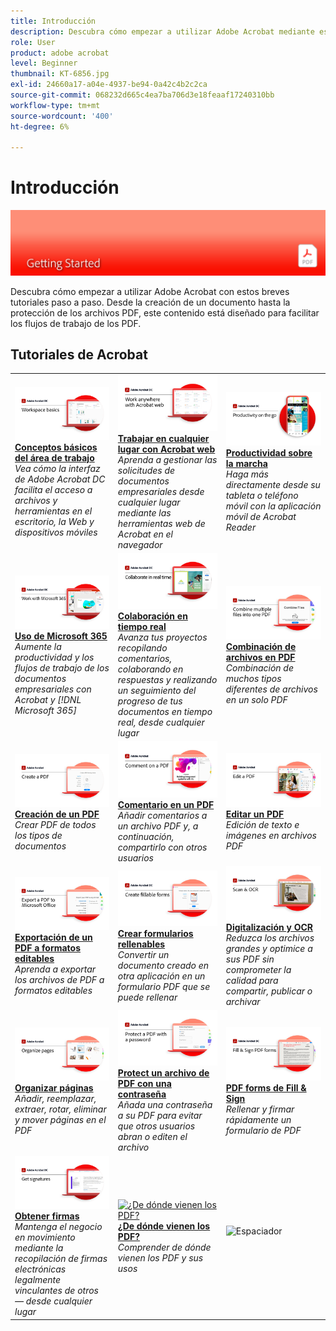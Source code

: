 ```yaml
---
title: Introducción
description: Descubra cómo empezar a utilizar Adobe Acrobat mediante estos breves tutoriales paso a paso (1-2 minutos)
role: User
product: adobe acrobat
level: Beginner
thumbnail: KT-6856.jpg
exl-id: 24660a17-a04e-4937-be94-0a42c4b2c2ca
source-git-commit: 068232d665c4ea7ba706d3e18feaaf17240310bb
workflow-type: tm+mt
source-wordcount: '400'
ht-degree: 6%

---
```


# Introducción

![Imagen de inicio de Acrobat](../assets/Hero-GettingStarted.png)

Descubra cómo empezar a utilizar Adobe Acrobat con estos breves tutoriales paso a paso. Desde la creación de un documento hasta la protección de los archivos PDF, este contenido está diseñado para facilitar los flujos de trabajo de los PDF.

## Tutoriales de Acrobat

<table style="table-layout:fixed">
<tr>
  <td>
    <a href="get-to-know-the-acrobat-dc-interface.md">
      <img alt="Conceptos básicos del área de trabajo" src="../assets/Workspace_1280.png" />
    </a>
    <div>
    <a href="get-to-know-the-acrobat-dc-interface.md"><strong>Conceptos básicos del área de trabajo</strong></a>
    </div>
    <em>Vea cómo la interfaz de Adobe Acrobat DC facilita el acceso a archivos y herramientas en el escritorio, la Web y dispositivos móviles</em>
    <br>
  </td>
  <td>
    <a href="acrobatweb.md">
      <img alt="Trabajar en cualquier lugar con Acrobat web" src="../assets/Acrobatweb_1280.png" />
    </a>
    <div>
    <a href="acrobatweb.md"><strong>Trabajar en cualquier lugar con Acrobat web</strong></a>
    </div>
    <em>Aprenda a gestionar las solicitudes de documentos empresariales desde cualquier lugar mediante las herramientas web de Acrobat en el navegador</em>
    <br>
  </td>
  <td>
    <a href="productivity.md">
      <img alt="Productividad sobre la marcha" src="../assets/Productivity_1280.png" />
    </a>
    <div>
     <a href="productivity.md"><strong>Productividad sobre la marcha</strong></a>
    </div>
    <em>Haga más directamente desde su tableta o teléfono móvil con la aplicación móvil de Acrobat Reader</em>
    <br>
  </td>
</tr>
<tr>
   <td>
    <a href="../integrate/integrate-overview.md#microsoft">
      <img alt="Uso de Microsoft 365" src="../assets/WorkMicrosoft365_1280.png" />
    </a>
    <div>
     <a href="../integrate/integrate-overview.md#microsoft"><strong>Uso de Microsoft 365</strong></a>
    </div>
    <em>Aumente la productividad y los flujos de trabajo de los documentos empresariales con Acrobat y [!DNL Microsoft 365]</em>
    <br>
  </td>
  <td>
    <a href="collaborate.md">
      <img alt="Colaboración en tiempo real" src="../assets/Collaborate_1280.png" />
    </a>
    <div>
     <a href="collaborate.md"><strong>Colaboración en tiempo real</strong></a>
    </div>
    <em>Avanza tus proyectos recopilando comentarios, colaborando en respuestas y realizando un seguimiento del progreso de tus documentos en tiempo real, desde cualquier lugar</em>
    <br>
  </td>
  <td>
    <a href="combine-to-pdf.md">
      <img alt="De Combine Files a PDF" src="../assets/Combine.jpg" />
    </a>
    <div>
     <a href="combine-to-pdf.md"><strong>Combinación de archivos en PDF</strong></a>
    </div>
    <em>Combinación de muchos tipos diferentes de archivos en un solo PDF</em>
    <br>
  </td>
</tr>
<tr>
  <td>
    <a href="create-pdf.md">
      <img alt="Creación de archivos PDF" src="../assets/Create.jpg" />
    </a>
    <div>
    <a href="create-pdf.md"><strong>Creación de un PDF</strong></a>
    </div>
    <em>Crear PDF de todos los tipos de documentos</em>
    <br>
  </td>
 <td>
    <a href="comment-on-pdf-files.md">
      <img alt="Comentar en archivos de PDF en Acrobat DC" src="../assets/Comment.jpg" />
    </a>
    <div>
    <a href="comment-on-pdf-files.md"><strong>Comentario en un PDF</strong></a>
    </div>
    <em>Añadir comentarios a un archivo PDF y, a continuación, compartirlo con otros usuarios</em>
    <br>
  </td>
  <td>
    <a href="edit-pdf.md">
      <img alt="Editar un PDF en Acrobat DC" src="../assets/Edit.jpg" />
    </a>
    <div>
    <a href="edit-pdf.md"><strong>Editar un PDF</strong></a>
    </div>
    <em>Edición de texto e imágenes en archivos PDF</em>
    <br>
  </td>
</tr>
<tr>
  <td>
    <a href="export-pdf.md">
      <img alt="Exportación de un PDF a formatos editables" src="../assets/Export.jpg" />
    </a>
    <div>
    <a href="export-pdf.md"><strong>Exportación de un PDF a formatos editables</strong></a>
    </div>
    <em>Aprenda a exportar los archivos de PDF a formatos editables</em>
    <br>
  </td>
  <td>
    <a href="create-fillable-forms.md">
      <img alt="Crear formularios rellenables" src="../assets/Form_1280.png" />
    </a>
    <div>
    <a href="create-fillable-forms.md"><strong>Crear formularios rellenables</strong></a>
    </div>
    <em>Convertir un documento creado en otra aplicación en un formulario PDF que se puede rellenar</em>
    <br>
  </td>
  <td>
    <a href="scan-and-ocr.md">
      <img alt="Digitalización y OCR" src="../assets/Scan.jpg" />
    </a>
    <div>
    <a href="scan-and-ocr.md"><strong>Digitalización y OCR</strong></a>
    </div>
    <em>Reduzca los archivos grandes y optimice a sus PDF sin comprometer la calidad para compartir, publicar o archivar</em>
    <br>
  </td>
</tr>
<tr>
 <td>
    <a href="organize.md">
      <img alt="Organizar páginas" src="../assets/Organize.jpg" />
    </a>
    <div>
    <a href="organize.md"><strong>Organizar páginas</strong></a>
    </div>
    <em>Añadir, reemplazar, extraer, rotar, eliminar y mover páginas en el PDF</em>
    <br>
  </td>
  <td>
    <a href="password-protect.md">
      <img alt="Protect un archivo de PDF con una contraseña" src="../assets/Protect.jpg" />
    </a>
    <div>
    <a href="password-protect.md"><strong>Protect un archivo de PDF con una contraseña</strong></a>
    </div>
    <em>Añada una contraseña a su PDF para evitar que otros usuarios abran o editen el archivo</em>
    <br>
  </td>
  <td>
    <a href="fill-and-sign.md">
      <img alt="Rellenar y firmar un formulario de PDF" src="../assets/FillSign_1280.png" />
    </a>
    <div>
    <a href="fill-and-sign.md"><strong>PDF forms de Fill &amp; Sign</strong></a>
    </div>
    <em>Rellenar y firmar rápidamente un formulario de PDF</em>
    <br>
  </td>
</tr>
<tr>
  <td>
    <a href="signatures.md">
      <img alt="Obtener firmas" src="../assets/Signatures_1280.png" />
    </a>
    <div>
    <a href="signatures.md"><strong>Obtener firmas</strong></a>
    </div>
    <em>Mantenga el negocio en movimiento mediante la recopilación de firmas electrónicas legalmente vinculantes de otros — desde cualquier lugar</em>
    <br>
  </td>
  <td>
    <a href="where-do-pdfs-come-from.md">
      <img alt="¿De dónde vienen los PDF?" src="../assets/WherePDFs.jpg" />
    </a>
    <div>
    <a href="where-do-pdfs-come-from.md"><strong>¿De dónde vienen los PDF?</strong></a>
    </div>
    <em>Comprender de dónde vienen los PDF y sus usos</em>
    <br>
  </td>
  <td>
   <img alt="Espaciador" src="../assets/Grayspacer.png" />
    <div>
    <br>
  </td>
</tr>
</table>
